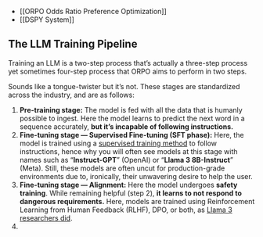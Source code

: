 
- [[ORPO Odds Ratio Preference Optimization]]
- [[DSPY System]] 

## The LLM Training Pipeline

Training an LLM is a two-step process that’s actually a three-step process yet sometimes four-step process that ORPO aims to perform in two steps.

Sounds like a tongue-twister but it’s not. These stages are standardized across the industry, and are as follows:

1. **Pre-training stage:** The model is fed with all the data that is humanly possible to ingest. Here the model learns to predict the next word in a sequence accurately, **but it’s incapable of following instructions.**
2. **Fine-tuning stage — Supervised Fine-tuning (SFT phase):** Here, the model is trained using a [supervised training method](https://thewhitebox.ai/simple-introduction-to-ai/) to follow instructions, hence why you will often see models at this stage with names such as “**Instruct-GPT**” (OpenAI) or “**Llama 3 8B-Instruct**” (Meta). Still, these models are often uncut for production-grade environments due to, ironically, their unwavering desire to help the user.
3. **Fine-tuning stage — Alignment:** Here the model undergoes **safety training**. While remaining helpful (step 2), **it learns to not respond to dangerous requirements.** Here, models are trained using Reinforcement Learning from Human Feedback (RLHF), DPO, or both, as [Llama 3 researchers did](https://ai.meta.com/blog/meta-llama-3/).
4. 